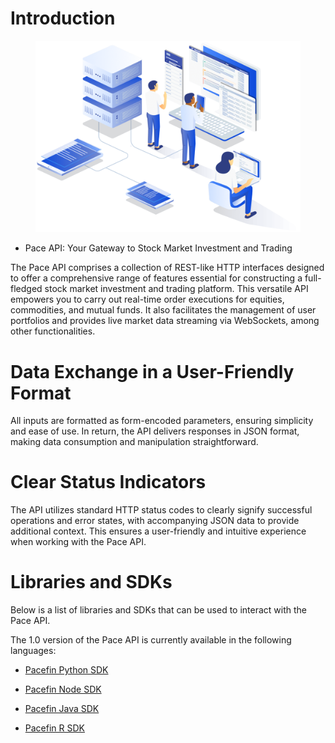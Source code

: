 # Introduction

<figure markdown>

  ![Image title](image/illustration.png)

</figure>


- Pace API: Your Gateway to Stock Market Investment and Trading

The Pace API comprises a collection of REST-like HTTP interfaces designed to offer a comprehensive range of features essential for constructing a full-fledged stock market investment and trading platform. This versatile API empowers you to carry out real-time order executions for equities, commodities, and mutual funds. It also facilitates the management of user portfolios and provides live market data streaming via WebSockets, among other functionalities.


# Data Exchange in a User-Friendly Format
All inputs are formatted as form-encoded parameters, ensuring simplicity and ease of use. In return, the API delivers responses in JSON format, making data consumption and manipulation straightforward.

# Clear Status Indicators

The API utilizes standard HTTP status codes to clearly signify successful operations and error states, with accompanying JSON data to provide additional context. This ensures a user-friendly and intuitive experience when working with the Pace API.


# Libraries and SDKs
Below is a list of libraries and SDKs that can be used to interact with the Pace API.

The 1.0 version of the Pace API is currently available in the following languages:
<!-- Pacefin Python SDK  link -->
- [Pacefin Python SDK]('https://github.com/Gulshan256/pace-API-python')
<!-- Pacefin Node SDK  link -->
- [Pacefin Node SDK]('https://gulshan256.github.io/PACE-PANTHER-APIS-DOC/')
<!-- Pacefin Java SDK  link -->
- [Pacefin Java SDK]('https://gulshan256.github.io/PACE-PANTHER-APIS-DOC/')
<!-- Pacefin R SDK  link -->
- [Pacefin R SDK]('https://gulshan256.github.io/PACE-PANTHER-APIS-DOC/')

